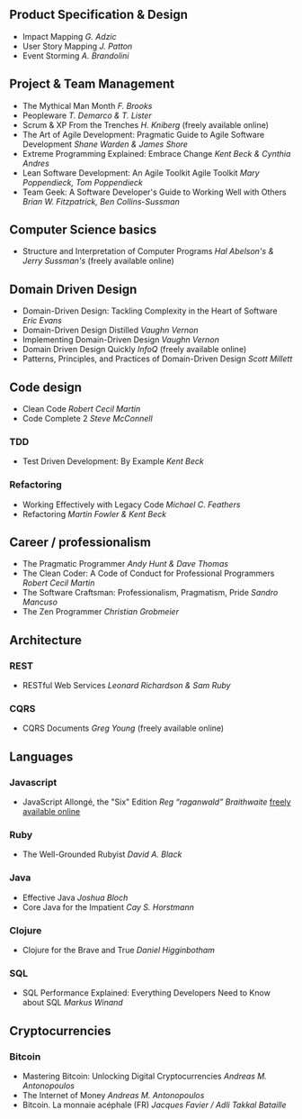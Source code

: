 ## Product Specification & Design
 - Impact Mapping _G. Adzic_
 - User Story Mapping _J. Patton_
 - Event Storming _A. Brandolini_

## Project & Team Management
 - The Mythical Man Month _F. Brooks_
 - Peopleware _T. Demarco & T. Lister_
 - Scrum & XP From the Trenches _H. Kniberg_ (freely available online)
 - The Art of Agile Development: Pragmatic Guide to Agile Software Development _Shane Warden & James Shore_
 - Extreme Programming Explained: Embrace Change _Kent Beck & Cynthia Andres_ 
 - Lean Software Development: An Agile Toolkit Agile Toolkit _Mary Poppendieck, Tom Poppendieck_
 - Team Geek: A Software Developer's Guide to Working Well with Others _Brian W. Fitzpatrick, Ben Collins-Sussman_

## Computer Science basics
 - Structure and Interpretation of Computer Programs _Hal Abelson's & Jerry Sussman's_ (freely available online)

## Domain Driven Design
 - Domain-Driven Design: Tackling Complexity in the Heart of Software _Eric Evans_
 - Domain-Driven Design Distilled _Vaughn Vernon_
 - Implementing Domain-Driven Design _Vaughn Vernon_
 - Domain Driven Design Quickly _InfoQ_ (freely available online)
 - Patterns, Principles, and Practices of Domain-Driven Design _Scott Millett_

## Code design
 - Clean Code _Robert Cecil Martin_
 - Code Complete 2 _Steve McConnell_

### TDD
 - Test Driven Development: By Example _Kent Beck_

### Refactoring
 - Working Effectively with Legacy Code _Michael C. Feathers_
 - Refactoring _Martin Fowler & Kent Beck_

## Career / professionalism
 - The Pragmatic Programmer _Andy Hunt & Dave Thomas_
 - The Clean Coder: A Code of Conduct for Professional Programmers _Robert Cecil Martin_
 - The Software Craftsman: Professionalism, Pragmatism, Pride _Sandro Mancuso_
 - The Zen Programmer _Christian Grobmeier_

## Architecture

### REST
 - RESTful Web Services _Leonard Richardson & Sam Ruby_

### CQRS
 - CQRS Documents _Greg Young_ (freely available online)

## Languages

### Javascript
 - JavaScript Allongé, the "Six" Edition _Reg “raganwald” Braithwaite_ [freely available online](https://leanpub.com/javascriptallongesix/read)

### Ruby
 - The Well-Grounded Rubyist _David A. Black_

### Java
 - Effective Java _Joshua Bloch_
 - Core Java for the Impatient _Cay S. Horstmann_

### Clojure
 - Clojure for the Brave and True _Daniel Higginbotham_

### SQL
 - SQL Performance Explained: Everything Developers Need to Know about SQL _Markus Winand_

## Cryptocurrencies

### Bitcoin
 - Mastering Bitcoin: Unlocking Digital Cryptocurrencies _Andreas M. Antonopoulos_
 - The Internet of Money _Andreas M. Antonopoulos_
 - Bitcoin. La monnaie acéphale (FR) _Jacques Favier / Adli Takkal Bataille_